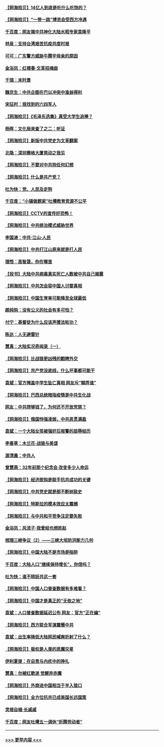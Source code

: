 #### [【网海拾贝】14亿人到底是吃什么吃饱的？](../pages/nsc993/n12974125.md?t=05260802) 
#### [【网海拾贝】“一带一路”博览会受西方冷遇](../pages/nsc993/n12971787.md?t=05260802) 
#### [千百度：网友揭中共神化大陆水稻专家袁隆平](../pages/nsc993/n12971733.md?t=05260802) 
#### [林泉：支持台湾艰苦抗疫共度时艰](../pages/nsc993/n12971350.md?t=05260802) 
#### [可可：广东警方威胁牛腾宇母亲的原因](../pages/nsc993/n12971100.md?t=05260802) 
#### [金浴凤：红楼春·文革招魂曲](../pages/nsc993/n12970354.md?t=05260802) 
#### [千瑞：末时景](../pages/nsc993/n12970337.md?t=05260802) 
#### [魏京生：中共企图在巴以冲突中渔翁得利](../pages/nsc993/n12970286.md?t=05260802) 
#### [宋征时：我找到的六四军人](../pages/nsc993/n12970213.md?t=05260802) 
#### [【网海拾贝】《毛泽东选集》真受大学生追捧？](../pages/nsc993/n12968779.md?t=05260802) 
#### [杨晖：文化局来查了之二：听证](../pages/nsc993/n12966528.md?t=05260802) 
#### [【网海拾贝】新版中共党史为文革翻案](../pages/nsc993/n12967526.md?t=05260802) 
#### [北隐：深圳赛格大厦晃动之我见](../pages/nsc993/n12967393.md?t=05260802) 
#### [【网海拾贝】不要对中共抱任何幻想](../pages/nsc993/n12965222.md?t=05260802) 
#### [【网海拾贝】什么是共产党？](../pages/nsc993/n12962781.md?t=05260802) 
#### [吐为快：党、人民及走狗](../pages/nsc993/n12962747.md?t=05260802) 
#### [千百度：“小镇做题家”吐槽教育资源不公平](../pages/nsc993/n12962705.md?t=05260802) 
#### [【网海拾贝】CCTV的宣传好恐怖！](../pages/nsc993/n12959984.md?t=05260802) 
#### [【网海拾贝】中共统治模式威胁世界](../pages/nsc993/n12957622.md?t=05260802) 
#### [李国涛：中共‧江山‧人民](../pages/nsc993/n12957502.md?t=05260802) 
#### [【网海拾贝】中共打江山原来就是打人民](../pages/nsc993/n12954345.md?t=05260802) 
#### [理悟：高智晟，你在哪里](../pages/nsc993/n12953115.md?t=05260802) 
#### [【投书】大陆中共病毒真实死亡人数被中共自己揭露](../pages/nsc993/n12953050.md?t=05260802) 
#### [【网海拾贝】中共怎会容中国人讨要真相](../pages/nsc993/n12952161.md?t=05260802) 
#### [【网海拾贝】中国生育率可能降至全球最低](../pages/nsc993/n12948793.md?t=05260802) 
#### [颜纯钩：没有公义的社会有多可怕？](../pages/nsc993/n12947626.md?t=05260802) 
#### [付宁：基督徒为什么应该声援法轮功？](../pages/nsc993/n12947233.md?t=05260802) 
#### [陈达：人无避雷针](../pages/nsc993/n12947098.md?t=05260802) 
#### [慧真：大陆实况奇闻录（一）](../pages/nsc993/n12945811.md?t=05260802) 
#### [【网海拾贝】比战狼更凶残的戳瞎外交](../pages/nsc993/n12945717.md?t=05260802) 
#### [【网海拾贝】共产党没底线，什么坏事都可能干](../pages/nsc993/n12942090.md?t=05260802) 
#### [袁斌：官方掩盖中学生坠亡真相 网友斥“糊弄谁”](../pages/nsc993/n12942029.md?t=05260802) 
#### [【网海拾贝】巴西总统暗指疫情是中共生化战](../pages/nsc993/n12938999.md?t=05260802) 
#### [网友：中共捞够钱了，为何还不开放党禁？](../pages/nsc993/n12938952.md?t=05260802) 
#### [【网海拾贝】俄国恃强凌弱，中共恶贯满盈](../pages/nsc993/n12936626.md?t=05260802) 
#### [袁斌：一个大陆女孩被强奸后报警的屈辱经历](../pages/nsc993/n12936547.md?t=05260802) 
#### [李春草：木兰花·战狼与美谍](../pages/nsc993/n12935995.md?t=05260802) 
#### [源清晨：中共人](../pages/nsc993/n12935589.md?t=05260802) 
#### [曾慧燕：32年前那个纪念会 改变多少人命运](../pages/nsc993/n12934233.md?t=05260802) 
#### [【网海拾贝】经济脱钩是联手抗共成功的关键](../pages/nsc993/n12934176.md?t=05260802) 
#### [【网海拾贝】中共党史就是部不断树敌史](../pages/nsc993/n12932844.md?t=05260802) 
#### [【网海拾贝】特斯拉的模本效应太震撼](../pages/nsc993/n12925626.md?t=05260802) 
#### [【网海拾贝】与中共和平竞争注定要失败](../pages/nsc993/n12923326.md?t=05260802) 
#### [金浴凤：风流子‧我曾经也想姓赵](../pages/nsc993/n12920911.md?t=05260802) 
#### [梳理三峡争议（2）——三峡大坝防洪能力几何](../pages/nsc993/n12920173.md?t=05260802) 
#### [【网海拾贝】中国大陆不是市场是陷阱](../pages/nsc993/n12920143.md?t=05260802) 
#### [千百度：大陆人口“继续保持增长”，你信吗？](../pages/nsc993/n12918946.md?t=05260802) 
#### [吐为快：谁不晓妖共这一套](../pages/nsc993/n12918941.md?t=05260802) 
#### [【网海拾贝】中国人口普查数据有多难看？](../pages/nsc993/n12917822.md?t=05260802) 
#### [【网海拾贝】中国才是真正的“无依之地”](../pages/nsc993/n12915845.md?t=05260802) 
#### [袁斌：人口普查数据延迟公布 网友：官方“正在编”](../pages/nsc993/n12915748.md?t=05260802) 
#### [【网海拾贝】西方联合军演震慑中共](../pages/nsc993/n12913466.md?t=05260802) 
#### [袁斌：出生率降低大陆网民喊爽折射了什么？](../pages/nsc993/n12913365.md?t=05260802) 
#### [【网海拾贝】极权是人类的恶魔灾星](../pages/nsc993/n12910697.md?t=05260802) 
#### [伊利夏提：在自责与内疚中的挣扎](../pages/nsc993/n12910493.md?t=05260802) 
#### [慧真：勿被红歌迷 觉醒弃赤魔](../pages/nsc993/n12910485.md?t=05260802) 
#### [【网海拾贝】外商进中国相当于羊入狼口](../pages/nsc993/n12908274.md?t=05260802) 
#### [【网海拾贝】全方位抗共已成美国长远国策](../pages/nsc993/n12906878.md?t=05260802) 
#### [灵根自植‧长戚戚](../pages/nsc993/n12905585.md?t=05260802) 
#### [千百度：网友吐槽五一调休“折腾劳动者”](../pages/nsc993/n12905934.md?t=05260802) 

----
#### [ >>> 更早内容 <<< ](../indexes/nsc993-earlier.md)

